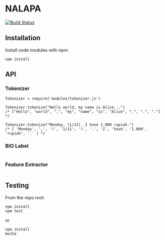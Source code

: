 # NALAPA

[![Build Status](https://secure.travis-ci.org/user/nalapa.png?branch=master)](http://travis-ci.org/user/nalapa)


## Installation

Install node modules with npm:

```
npm install
```


## API

### Tokenizer
```
Tokenizer = require('modules/tokenizer.js')

Tokenizer.tokenize("Hello world, my name is Alice...")
/* ["Hello", "world", ",", "my", "name", "is", "Alice", ".", ".", "."] */

Tokenizer.tokenize("Monday, (1/11). I have 1.000 rupiah.")
/* [ 'Monday', ',', '(', '1/11', ')', '.', 'I', 'have', '1.000', 'rupiah', '.' ] */

```

### BIO Label
```
```

### Feature Extractor
```
```


## Testing

From the repo root:

```
npm install
npm test
```
or

```
npm install
mocha
```
